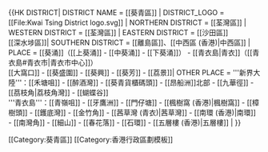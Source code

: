 {{HK DISTRICT|
DISTRICT NAME = [[葵青區]] |
DISTRICT_LOGO = [[File:Kwai Tsing District logo.svg]] |
NORTHERN DISTRICT = [[荃灣區]] |
WESTERN DISTRICT = [[荃灣區]] |
EASTERN DISTRICT = [[沙田區]]</br>[[深水埗區]]|
SOUTHERN DISTRICT = [[離島區]]、[[中西區 (香港)|中西區]] |
PLACE = [[葵涌]]（[[上葵涌]] - [[中葵涌]] - [[下葵涌]]） - [[青衣島|青衣]]（[[青衣島#青衣市|青衣市中心]]）</br>[[大窩口]] - [[葵盛圍]] - [[葵興]] - [[葵芳]] - [[荔景]]|
OTHER PLACE = '''新界大陸'''：[[禾塘咀]] - [[醉酒灣]] - [[葵青貨櫃碼頭]] - [[昂船洲]]北部 - [[九華徑]] - [[茘枝角|荔枝角灣]] - [[蝴蝶谷]] </br>'''青衣島'''：[[青嶺咀]] - [[牙鷹洲]] - [[門仔塘]] - [[楓樹窩 (香港)|楓樹窩]] - [[樟樹頭]] - [[鑊底灣]] - [[金竹角]] - [[茜草灣 (青衣)|茜草灣]] - [[南環 (香港)|南環]] - [[南灣角]] - [[細山]] - [[春花落]]  - [[石環]] - [[五層樓 (香港)|五層樓]] |
}}

<includeonly>[[Category:葵青區]]</includeonly>
<noinclude>[[Category:香港行政區劃模板]]</noinclude>